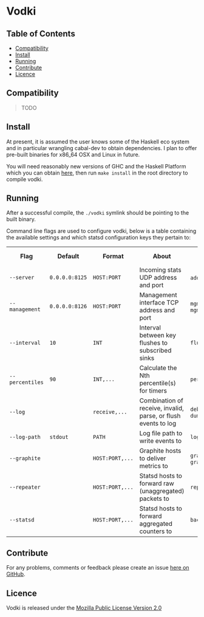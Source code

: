 
Vodki
=====

Table of Contents
-----------------

* [Compatibility](#compatibility)
* [Install](#install)
* [Running](#running)
* [Contribute](#contribute)
* [Licence](#licence)


<a name="compatibility" />

Compatibility
-------------

> TODO


<a name="install" />

Install
-------

At present, it is assumed the user knows some of the Haskell eco system and
in particular wrangling cabal-dev to obtain dependencies. I plan to offer pre-built binaries for x86_64 OSX and Linux in future.

You will need reasonably new versions of GHC and the Haskell Platform which
you can obtain [here](http://www.haskell.org/platform/), then run `make install` in the root directory to compile vodki.


<a name="running">

Running
-------

After a successful compile, the `./vodki` symlink should be pointing to the built binary.

Command line flags are used to configure vodki, below is a table containing
the available settings and which statsd configuration keys they pertain to:

<table width="100%">

  <tr>
    <th>Flag</th>
    <th>Default</th>
    <th>Format</th>
    <th>About</th>
    <th>Statsd Equivalent</th>
  </tr>

  <tr>
    <td><code>--server</code></td>
    <td><code>0.0.0.0:8125</code></td>
    <td><code>HOST:PORT</code></td>
    <td>Incoming stats UDP address and port</td>
    <td><code>address</code>, <code>port</code></td>
  </tr>

   <tr>
    <td><code>--management</code></td>
    <td><code>0.0.0.0:8126</code></td>
    <td><code>HOST:PORT</code></td>
    <td>Management interface TCP address and port</td>
    <td><code>mgmt_address</code>, <code>mgmt_port</code></td>
  </tr>

   <tr>
    <td><code>--interval</code></td>
    <td><code>10</code></td>
    <td><code>INT</code></td>
    <td>Interval between key flushes to subscribed sinks</td>
    <td><code>flushInterval</code></td>
  </tr>

   <tr>
    <td><code>--percentiles</code></td>
    <td><code>90</code></td>
    <td><code>INT,...</code></td>
    <td>Calculate the Nth percentile(s) for timers</td>
    <td><code>percentThreshold</code></td>
  </tr>

   <tr>
    <td><code>--log</code></td>
    <td></td>
    <td><code>receive,...</code></td>
    <td>Combination of receive, invalid, parse, or flush events to log</td>
    <td><code>debug</code>, <code>dumpMessages</code></td>
  </tr>

  <tr>
    <td><code>--log-path</code></td>
    <td><code>stdout</code></td>
    <td><code>PATH</code></td>
    <td>Log file path to write events to</td>
    <td><code>log</code></td>
  </tr>

  <tr>
    <td><code>--graphite</code></td>
    <td></td>
    <td><code>HOST:PORT,...</code></td>
    <td>Graphite hosts to deliver metrics to</td>
    <td><code>graphiteHost</code>, <code>graphitePort</code></td>
  </tr>

  <tr>
    <td><code>--repeater</code></td>
    <td></td>
    <td><code>HOST:PORT,...</code></td>
    <td>Statsd hosts to forward raw (unaggregated) packets to</td>
    <td><code>repeater</code></td>
  </tr>

  <tr>
    <td><code>--statsd</code></td>
    <td></td>
    <td><code>HOST:PORT,...</code></td>
    <td>Statsd hosts to forward aggregated counters to</td>
    <td><code>backends</code></td>
  </tr>

</table>

<a name="contribute" />

Contribute
----------

For any problems, comments or feedback please create an issue [here on GitHub](github.com/brendanhay/vodki/issues).


<a name="licence" />

Licence
-------

Vodki is released under the [Mozilla Public License Version 2.0](http://www.mozilla.org/MPL/)
